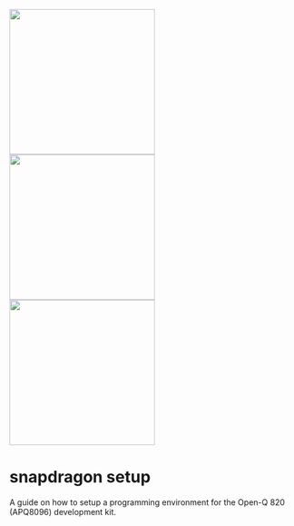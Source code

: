 <img src="https://maxcdn.icons8.com/Android_L/PNG/512/Operating_Systems/ubuntu-512.png" height="256"> <img src="http://www.clipartbest.com/cliparts/RcA/9Rk/RcA9Rk7cL.png" height="256"> <img src="http://www.qualcomm.cn/sites/regional/files/styles/optimize/public/component-item/flexible-block/chip_0.png?itok=PpoXam0G" height="256">

# snapdragon setup

A guide on how to setup a programming environment for the Open-Q 820 (APQ8096) development kit.
